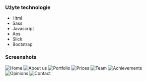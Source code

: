 ### Użyte technologie
- Html
- Sass
- Javascript
- Aos
- Slick
- Bootstrap
### Screenshots
![Home](https://github.com/Mrozv/proGamersWebsite/assets/112627216/9d3cda1f-cf90-432e-b083-de7ff4363aee)
![About us](https://github.com/Mrozv/proGamersWebsite/assets/112627216/5a22e29f-5acb-4430-b6d7-8540738c577d)
![Portfolio](https://github.com/Mrozv/proGamersWebsite/assets/112627216/6aaf4632-26a7-42dd-8f4e-7e7cdd5c7f1c)
![Prices](https://github.com/Mrozv/proGamersWebsite/assets/112627216/74638bbb-6982-4d2d-871b-01c95a6f8a85)
![Team](https://github.com/Mrozv/proGamersWebsite/assets/112627216/d91256c8-75e9-4682-ac60-d99f675d2981)
![Achievements](https://github.com/Mrozv/proGamersWebsite/assets/112627216/3be7cba0-b32f-4c3d-a404-d6345e80d604)
![Opinions](https://github.com/Mrozv/proGamersWebsite/assets/112627216/4eba2b22-d0e7-41fe-843a-df1aff93b09e)
![Contact](https://github.com/Mrozv/proGamersWebsite/assets/112627216/b51ce767-d65f-48a8-a603-f6cc3f59f504)
